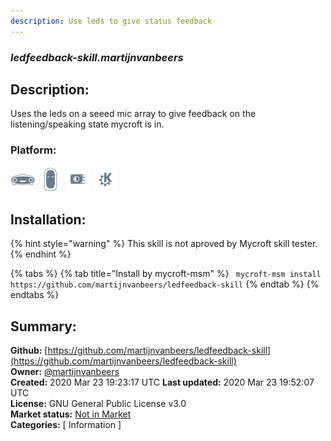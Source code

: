 ```yaml
---
description: Use leds to give status feedback
---
```


### _ledfeedback-skill.martijnvanbeers_  
## Description:  
Uses the leds on a seeed mic array to give feedback on the listening/speaking state mycroft is in.  
  
  
### Platform:  
 ![Mark I](../.gitbook/assets/mark-1-icon.png)  ![Mark II](../.gitbook/assets/mark-2-icon.png)  ![Picroft](../.gitbook/assets/picroft-icon.png)  ![plasmoid](../.gitbook/assets/kde.png)   
## Installation:  
{% hint style="warning" %}
This skill is not aproved by Mycroft skill tester.
{% endhint %}
    
{% tabs %}
{% tab title="Install by mycroft-msm" %}
``` mycroft-msm install https://github.com/martijnvanbeers/ledfeedback-skill```
{% endtab %}
  {% endtabs %}
    
## Summary:  
**Github:** [https://github.com/martijnvanbeers/ledfeedback-skill](https://github.com/martijnvanbeers/ledfeedback-skill)  
**Owner:** [@martijnvanbeers](https://github.com/martijnvanbeers)  
**Created:** 2020 Mar 23 19:23:17 UTC  **Last updated:** 2020 Mar 23 19:52:07 UTC  
**License:** GNU General Public License v3.0  
**Market status:** [Not in Market](https://market.mycroft.ai/skill/)  
**Categories:** [ Information ]   
